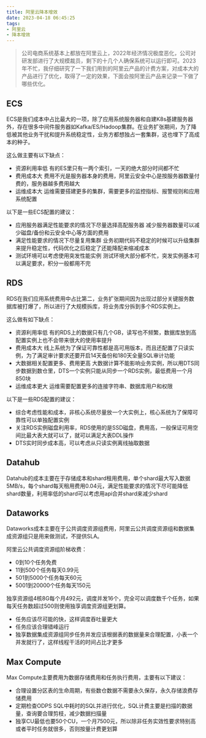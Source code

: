 ```yaml
---
title: 阿里云降本增效
date: 2023-04-18 06:45:25
tags:
- 阿里云
- 降本增效
---
```


> 公司电商系统基本上都放在阿里云上，2022年经济情况极度恶化，公司对研发部进行了大规模裁员，剩下的十几个人确保系统可以运行即可。2023年不忙，我仔细研究了一下我们用到的阿里云产品的计费方案，对成本大的产品进行了优化，取得了一定的效果，下面会按阿里云产品来记录一下做了哪些优化。


## ECS

ECS是我们成本中占比最大的一项，除了应用系统服务器和自建K8s基建服务器外，存在很多中间件服务器如Kafka/ES/Hadoop集群。在业务扩张期间，为了降低被其他业务干扰和提升系统稳定性，业务方都想独占一套集群，这也埋下了高成本的种子。

这么做主要有以下缺点：

- 资源利用率低 有的ES里只有一两个索引，一天的绝大部分时间都不忙
- 费用成本大 费用不光是服务器本身的费用，阿里云安全中心是按服务器数量付费的，服务器越多费用越大
- 运维成本大 运维需要搭建更多的集群，需要更多的监控指标、报警规则和应用系统配置

以下是一些ECS配置的建议：

- 应用服务器满足性能要求的情况下尽量选择高配服务器 减少服务器数量可以减少磁盘/备份和云安全中心等方面的费用
- 满足性能要求的情况下尽量复用集群 业务初期代码不稳定的时候可以升级集群来提升稳定性，代码优化之后稳定了还能降配来缩减成本
- 测试环境可以考虑使用突发性能实例 测试环境大部分都不忙，突发实例基本可以满足要求，积分一般都用不完

## RDS

RDS在我们应用系统费用中占比第二，业务扩张期间因为出现过部分关键服务数据库被打爆了，所以进行了大规模拆库，将业务库分拆到多个RDS实例上。

这么做有如下缺点：

- 资源利用率低 有的RDS上的数据只有几个GB，读写也不频繁，数据库放到高配置实例上也不会带来很大的使用率提升
- 费用成本大 线上系统为了保证可靠性都是高可用版本，而且还配置了只读实例，为了满足审计要求还要开启14天备份和180天全量SQL审计功能
- 大数据相关配置更多、费用更高 大数据计算不能影响业务实例，所以用DTS同步数据到数仓里，DTS一个实例只能从同步一个RDS实例，最低费用一个月850块
- 运维成本更大 运维需要配置更多的连接字符串、数据库用户和权限

以下是一些RDS配置的建议：

- 综合考虑性能和成本，非核心系统尽量放一个大实例上，核心系统为了保障可靠性可以单独配置实例
- 关注RDS实例磁盘利用率，RDS使用的是SSD磁盘，费用高，一般保证可用空间比最大表大就可以了，就可以满足大表DDL操作
- DTS实时同步成本高，可以考虑从只读实例离线抽取数据

## Datahub

Datahub的成本主要在于存储成本和shard租用费用，单个shard最大写入数据5MB/s，每个shard每天租用费用0.04元，满足性能要求的情况下尽可能降低shard数量，利用率低的shard可以考虑用api合并shard来减少shard

## Dataworks

Dataworks成本主要在于公共调度资源组费用，阿里云公共调度资源组和数据集成资源组只是用来做测试，不提供SLA。

阿里云公共调度资源组阶梯收费：

- 0到10个任务免费
- 11到500个任务每天0.99元
- 501到5000个任务每天60元
- 5001到20000个任务每天150元

独享资源组4核8G每个月492元，调度并发16个，完全可以调度数千个任务，如果每天任务数超过500则使用独享调度资源组更划算。

- 任务应该尽可能的快，这样调度吞吐量更大
- 任务应该合理错峰运行
- 独享数据集成资源组同步任务并发应该根据表的数据量来合理配置，小表一个并发就行了，这样线程干活的时间占比才更多

## Max Compute

Max Compute主要费用为数据存储费用和任务执行费用，主要有以下建议：

- 合理设置分区表的生命周期，有些数仓数据不需要永久保存，永久存储浪费存储费用
- 定期检查ODPS SQL中耗时的SQL并进行优化，SQL计费主要是扫描的数据量，查询要合理剪枝，减少数据扫描量
- 独享CU最低也要50个CU，一个月7500元，所以除非任务实效性要求特别高或者平时任务就很多，否则按量计费更划算